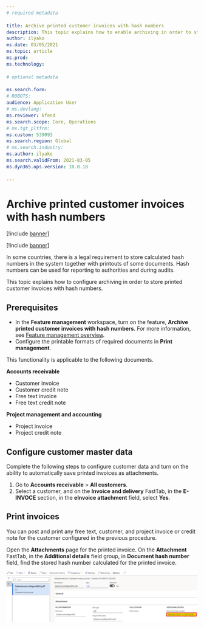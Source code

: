 ```yaml
---
# required metadata

title: Archive printed customer invoices with hash numbers
description: This topic explains how to enable archiving in order to store printed customer invoices with hash numbers.  
author: ilyako
ms.date: 03/05/2021
ms.topic: article
ms.prod: 
ms.technology: 

# optional metadata

ms.search.form:  
# ROBOTS: 
audience: Application User
# ms.devlang: 
ms.reviewer: kfend
ms.search.scope: Core, Operations
# ms.tgt_pltfrm: 
ms.custom: 539093
ms.search.region: Global
# ms.search.industry: 
ms.author: ilyako
ms.search.validFrom: 2021-03-05
ms.dyn365.ops.version: 10.0.18

---
```


# Archive printed customer invoices with hash numbers

[!include [banner](../includes/banner.md)]

[!include [banner](../includes/preview-banner.md)]

In some countries, there is a legal requirement to store calculated hash numbers in the system together with printouts of some documents. Hash numbers can be used for reporting to authorities and during audits.

This topic explains how to configure archiving in order to store printed customer invoices with hash numbers.

## Prerequisites

- In the **Feature management** workspace, turn on the feature, **Archive printed customer invoices with hash numbers**. For more information, see [Feature management overview](../../fin-ops-core/fin-ops/get-started/feature-management/feature-management-overview.md).
- Configure the printable formats of required documents in **Print management**.

This functionality is applicable to the following documents.

**Accounts receivable**
- Customer invoice
- Customer credit note
- Free text invoice
- Free text credit note

**Project management and accounting**
- Project invoice
- Project credit note

## Configure customer master data
Complete the following steps to configure customer data and turn on the ability to automatically save printed invoices as attachments.

1. Go to **Accounts receivable** > **All customers**. 
2. Select a customer, and on the **Invoice and delivery** FastTab, in the **E-INVOCE** section, in the **eInvoice attachment** field, select **Yes**.

## Print invoices
You can post and print any free text, customer, and project invoice or credit note for the customer configured in the previous procedure.

Open the **Attachments** page for the printed invoice. On the **Attachment** FastTab, in the **Additional details** field group, in **Document hash number** field, find the stored hash number calculated for the printed invoice.

![Attachment hash number](media/attach-hash-num.jpg)

